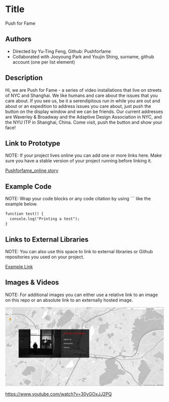 # Title
Push for Fame

## Authors
- Directed by Yu-Ting Feng, Github: Pushforfame
- Collaborated with Jooyoung Park and Youjin Shing, surname, github account (one per list element)

## Description
Hi, we are Push for Fame - a series of video installations that live on streets of NYC and Shanghai. We like humans and care about the issues that you care about. 
If you see us, be it a serendipitous run in while you are out and about or an expedition to address issues you care about, just push the button on the display window and we can be friends. Our current addresses are Waverley & Broadway and the Adaptive Design Association in NYC, and the NYU ITP in Shanghai, China. Come visit, push the button and show your face!

## Link to Prototype
NOTE: If your project lives online you can add one or more links here. Make sure you have a stable version of your project running before linking it.

[Pushforfame_online story](http://pushforfame.herokuapp.com/ "Example Link")


## Example Code
NOTE: Wrap your code blocks or any code citation by using ``` like the example below.
```
function test() {
  console.log("Printing a test");
}
```
## Links to External Libraries
 NOTE: You can also use this space to link to external libraries or Github repositories you used on your project.

[Example Link](http://www.google.com "Example Link")

## Images & Videos
NOTE: For additional images you can either use a relative link to an image on this repo or an absolute link to an externally hosted image.

![Example Image](project_images/cover.jpg?raw=true "Example Image")

https://www.youtube.com/watch?v=30yGOxJJ2PQ

